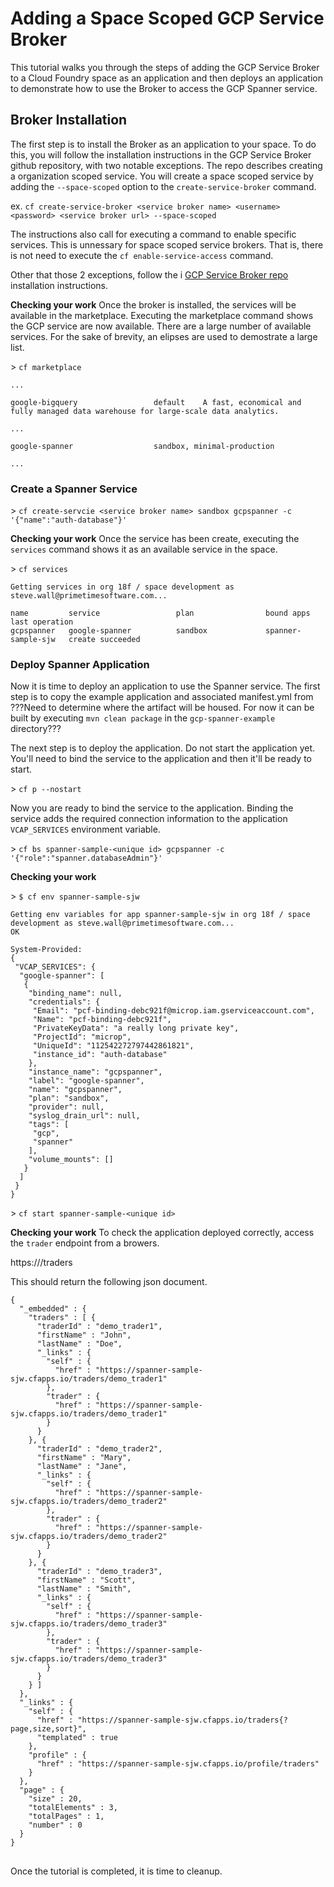 # Adding a Space Scoped GCP Service Broker 

This tutorial walks you through the steps of adding the GCP Service Broker to a Cloud Foundry space as an application and then deploys an application to demonstrate how to use the Broker to access the GCP Spanner service.

## Broker Installation

The first step is to install the Broker as an application to your space. To do this, you will follow the installation instructions in the GCP Service Broker github repository, with two notable exceptions. The repo describes creating a organization scoped service. You will create a space scoped service  by adding the `--space-scoped` option to the `create-service-broker` command.

ex. `cf create-service-broker <service broker name> <username> <password> <service broker url> --space-scoped`

The instructions also call for executing a command to enable specific services. This is unnessary for space scoped service brokers. That is, there is not need to execute the `cf enable-service-access` command. 

 Other that those 2 exceptions, follow the i [GCP Service Broker repo](https://github.com/GoogleCloudPlatform/gcp-service-broker/) installation instructions.

<b>Checking your work</b>
Once the broker is installed, the services will be available in the marketplace. Executing the marketplace command shows the GCP service are now available. There are a large number of available services. For the sake of brevity, an elipses are used to demostrate a large list.

\> `cf marketplace`

```
...

google-bigquery                 default    A fast, economical and fully managed data warehouse for large-scale data analytics.

...

google-spanner                  sandbox, minimal-production

...
```

### Create a Spanner Service

\> `cf create-servcie <service broker name> sandbox gcpspanner -c '{"name":"auth-database"}'`

<b>Checking your work</b>
Once the service has been create, executing the `services` command shows it as an available service in the space.

\> `cf services`

```$ cf services
Getting services in org 18f / space development as steve.wall@primetimesoftware.com...

name         service                 plan                bound apps           last operation
gcpspanner   google-spanner          sandbox             spanner-sample-sjw   create succeeded
```

### Deploy Spanner Application

Now it is time to deploy an application to use the Spanner service. The first step is to copy the example application and associated manifest.yml from ???Need to determine where the artifact will be housed. For now it can be built by executing `mvn clean package` in the `gcp-spanner-example` directory???

The next step is to deploy the application. Do not start the application yet. You'll need to bind the service to the application and then it'll be ready to start.

\> `cf p --nostart`

Now you are ready to bind the service to the application. Binding the service adds the required connection information to the application `VCAP_SERVICES` environment variable.

\> `cf bs spanner-sample-<unique id> gcpspanner -c '{"role":"spanner.databaseAdmin"}'`

<b>Checking your work</b>

\> `$ cf env spanner-sample-sjw`

```
Getting env variables for app spanner-sample-sjw in org 18f / space development as steve.wall@primetimesoftware.com...
OK

System-Provided:
{
 "VCAP_SERVICES": {
  "google-spanner": [
   {
    "binding_name": null,
    "credentials": {
     "Email": "pcf-binding-debc921f@microp.iam.gserviceaccount.com",
     "Name": "pcf-binding-debc921f",
     "PrivateKeyData": "a really long private key",
     "ProjectId": "microp",
     "UniqueId": "112542272797442861821",
     "instance_id": "auth-database"
    },
    "instance_name": "gcpspanner",
    "label": "google-spanner",
    "name": "gcpspanner",
    "plan": "sandbox",
    "provider": null,
    "syslog_drain_url": null,
    "tags": [
     "gcp",
     "spanner"
    ],
    "volume_mounts": []
   }
  ]
 }
}
```

\> `cf start spanner-sample-<unique id>`

<b>Checking your work</b>
To check the application deployed correctly, access the `trader` endpoint from a browers.

https://<app url>/traders

This should return the following json document.

```
{
  "_embedded" : {
    "traders" : [ {
      "traderId" : "demo_trader1",
      "firstName" : "John",
      "lastName" : "Doe",
      "_links" : {
        "self" : {
          "href" : "https://spanner-sample-sjw.cfapps.io/traders/demo_trader1"
        },
        "trader" : {
          "href" : "https://spanner-sample-sjw.cfapps.io/traders/demo_trader1"
        }
      }
    }, {
      "traderId" : "demo_trader2",
      "firstName" : "Mary",
      "lastName" : "Jane",
      "_links" : {
        "self" : {
          "href" : "https://spanner-sample-sjw.cfapps.io/traders/demo_trader2"
        },
        "trader" : {
          "href" : "https://spanner-sample-sjw.cfapps.io/traders/demo_trader2"
        }
      }
    }, {
      "traderId" : "demo_trader3",
      "firstName" : "Scott",
      "lastName" : "Smith",
      "_links" : {
        "self" : {
          "href" : "https://spanner-sample-sjw.cfapps.io/traders/demo_trader3"
        },
        "trader" : {
          "href" : "https://spanner-sample-sjw.cfapps.io/traders/demo_trader3"
        }
      }
    } ]
  },
  "_links" : {
    "self" : {
      "href" : "https://spanner-sample-sjw.cfapps.io/traders{?page,size,sort}",
      "templated" : true
    },
    "profile" : {
      "href" : "https://spanner-sample-sjw.cfapps.io/profile/traders"
    }
  },
  "page" : {
    "size" : 20,
    "totalElements" : 3,
    "totalPages" : 1,
    "number" : 0
  }
}
```

##

Once the tutorial is completed, it is time to cleanup. 
